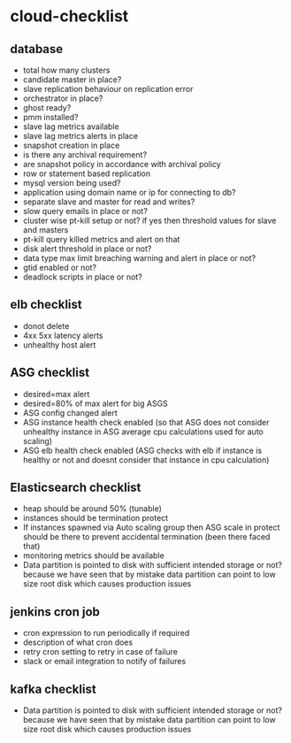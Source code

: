 # cloud-checklist

## database
* total how many clusters
* candidate master in place?
* slave replication behaviour on replication error
* orchestrator in place?
* ghost ready?
* pmm installed?
* slave lag metrics available
* slave lag metrics alerts in place
* snapshot creation in place
* is there any archival requirement?
* are snapshot policy in accordance with archival policy
* row or statement based replication
* mysql version being used?
* application using domain name or ip for connecting to db?
* separate slave and master for read and writes?
* slow query emails in place or not?
* cluster wise pt-kill setup or not? if yes then threshold values for slave and masters
* pt-kill query killed metrics and alert on that
* disk alert threshold in place or not?
* data type max limit breaching warning and alert in place or not?
* gtid enabled or not?
* deadlock scripts in place or not?

## elb checklist
* donot delete
* 4xx 5xx latency alerts
* unhealthy host alert


## ASG checklist
* desired=max alert
* desired=80% of max alert for big ASGS
* ASG config changed alert
* ASG instance health check enabled    (so that ASG does not consider unhealthy instance in ASG average cpu calculations used for auto scaling)
* ASG elb health check enabled          (ASG checks with elb if instance is healthy or not and doesnt consider that instance in cpu calculation)

## Elasticsearch checklist
* heap should be around 50% (tunable)
* instances should be termination protect
* If instances spawned via Auto scaling group then ASG scale in protect should be there to prevent accidental termination (been there faced that)
* monitoring metrics should be available
* Data partition is pointed to disk with sufficient intended storage or not? because we have seen that by mistake data partition can point to low size root disk which causes production issues

## jenkins cron job
* cron expression to run periodically if required
* description of what cron does
* retry cron setting to retry in case of failure
* slack or email integration to notify of failures

## kafka checklist
* Data partition is pointed to disk with sufficient intended storage or not? because we have seen that by mistake data partition can point to low size root disk which causes production issues
